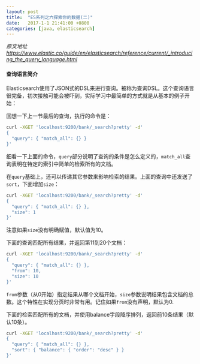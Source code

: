 ```yaml
---
layout: post
title:  "ES系列之六探索你的数据(二)"
date:   2017-1-1 21:41:00 +0800
categories: [java, elasticsearch]
---
```


*原文地址   https://www.elastic.co/guide/en/elasticsearch/reference/current/_introducing_the_query_language.html*


#### 查询语言简介

Elasticsearch使用了JSON式的DSL来进行查询。被称为查询DSL。这个查询语言很完备，初次接触可能会被吓到，实际学习中最简单的方式就是从基本的例子开始：

回想一下上一节最后的查询，执行的命令是：

```bash
curl -XGET 'localhost:9200/bank/_search?pretty' -d'
{
  "query": { "match_all": {} }
}'
```

细看一下上面的命令，`query`部分说明了查询的条件是怎么定义的，`match_all`查询表明在特定的索引中简单的检索所有的文档。

在`query`基础上，还可以传递其它参数来影响检索的结果。上面的查询中还发送了`sort`，下面增加`size`：

```bash
curl -XGET 'localhost:9200/bank/_search?pretty' -d'
{
  "query": { "match_all": {} },
  "size": 1
}'
```

注意如果`size`没有明确赋值，默认值为10。

下面的查询匹配所有结果，并返回第11到20个文档：

```bash
curl -XGET 'localhost:9200/bank/_search?pretty' -d'
{
  "query": { "match_all": {} },
  "from": 10,
  "size": 10
}'
```

`from`参数（从0开始）指定结果从哪个文档开始，`size`参数说明结果包含文档的总数。这个特性在实现分页时非常有用。记住如果`from`没有声明，默认为0.

下面的检索匹配所有的文档，并使用balance字段降序排列，返回前10条结果（默认10条）。

```bash
curl -XGET 'localhost:9200/bank/_search?pretty' -d'
{
  "query": { "match_all": {} },
  "sort": { "balance": { "order": "desc" } }
}'
```

